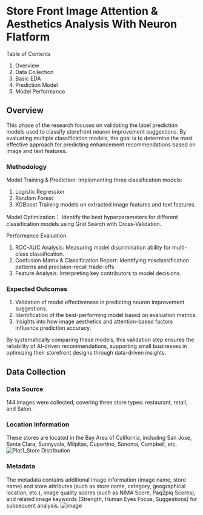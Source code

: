 # Store Front Image Attention & Aesthetics Analysis With Neuron Flatform
Table of Contents
1. Overview
2. Data Collection
3. Basic EDA
4. Prediction Model
5. Model Performance

## Overview
This phase of the research focuses on validating the label prediction models used to classify storefront neuron improvement suggestions. By evaluating multiple classification models, the goal is to determine the most effective approach for predicting enhancement recommendations based on image and text features.
### Methodology
Model Training & Prediction:
Implementing three classification models:
1. Logistic Regression
2. Random Forest
3. XGBoost
Training models on extracted image features and text features.

Model Optimization：
Identify the best hyperparameters for different classification models using Grid Search with Cross-Validation. 

Performance Evaluation:
1. ROC-AUC Analysis: Measuring model discrimination ability for multi-class classification.
2. Confusion Matrix & Classification Report: Identifying misclassification patterns and precision-recall trade-offs.
3. Feature Analysis: Interpreting key contributors to model decisions.

### Expected Outcomes
1. Validation of model effectiveness in predicting neuron improvement suggestions.
2. Identification of the best-performing model based on evaluation metrics.
3. Insights into how image aesthetics and attention-based factors influence prediction accuracy.

By systematically comparing these models, this validation step ensures the reliability of AI-driven recommendations, supporting small businesses in optimizing their storefront designs through data-driven insights.

## Data Collection
### Data Source
144 images were collected, covering three store types: restaurant, retail, and Salon.
### Location Information
These stores are located in the Bay Area of ​​California, including San Jose, Santa Clara, Sunnyvale, Milpitas, Cupertino, Sonoma, Campbell, etc.
![Plot1_Store Distribution](https://github.com/user-attachments/assets/6c3709dc-b042-4bef-9cda-f26d41662155)
### Metadata
The metadata contains additional image information (image name, store name) and store attributes (such as store name, category, geographical location, etc.), image quality scores (such as NIMA Score, Paq2piq Scores), and related image keywords (Strength, Human Eyes Focus, Suggestions) for subsequent analysis.
![image](https://github.com/user-attachments/assets/e5275bbd-e96e-4a9b-ba18-0cfc8dbbf30e)


